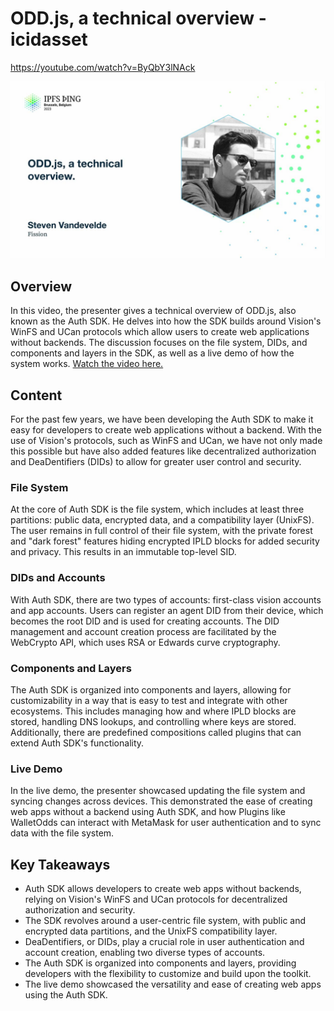 # ODD.js, a technical overview - icidasset

<https://youtube.com/watch?v=ByQbY3lNAck>

![image for ODD.js, a technical overview - icidasset](/thing23/ByQbY3lNAck.jpg)

## Overview

In this video, the presenter gives a technical overview of ODD.js, also known as the Auth SDK. He delves into how the SDK builds around Vision's WinFS and UCan protocols which allow users to create web applications without backends. The discussion focuses on the file system, DIDs, and components and layers in the SDK, as well as a live demo of how the system works. [Watch the video here.](https://youtube.com/watch?v=ByQbY3lNAck)

## Content

For the past few years, we have been developing the Auth SDK to make it easy for developers to create web applications without a backend. With the use of Vision's protocols, such as WinFS and UCan, we have not only made this possible but have also added features like decentralized authorization and DeaDentifiers (DIDs) to allow for greater user control and security. 

### File System

At the core of Auth SDK is the file system, which includes at least three partitions: public data, encrypted data, and a compatibility layer (UnixFS). The user remains in full control of their file system, with the private forest and "dark forest" features hiding encrypted IPLD blocks for added security and privacy. This results in an immutable top-level SID.

### DIDs and Accounts

With Auth SDK, there are two types of accounts: first-class vision accounts and app accounts. Users can register an agent DID from their device, which becomes the root DID and is used for creating accounts. The DID management and account creation process are facilitated by the WebCrypto API, which uses RSA or Edwards curve cryptography.

### Components and Layers

The Auth SDK is organized into components and layers, allowing for customizability in a way that is easy to test and integrate with other ecosystems. This includes managing how and where IPLD blocks are stored, handling DNS lookups, and controlling where keys are stored. Additionally, there are predefined compositions called plugins that can extend Auth SDK's functionality.

### Live Demo

In the live demo, the presenter showcased updating the file system and syncing changes across devices. This demonstrated the ease of creating web apps without a backend using Auth SDK, and how Plugins like WalletOdds can interact with MetaMask for user authentication and to sync data with the file system.

## Key Takeaways

- Auth SDK allows developers to create web apps without backends, relying on Vision's WinFS and UCan protocols for decentralized authorization and security.
- The SDK revolves around a user-centric file system, with public and encrypted data partitions, and the UnixFS compatibility layer.
- DeaDentifiers, or DIDs, play a crucial role in user authentication and account creation, enabling two diverse types of accounts.
- The Auth SDK is organized into components and layers, providing developers with the flexibility to customize and build upon the toolkit.
- The live demo showcased the versatility and ease of creating web apps using the Auth SDK.
